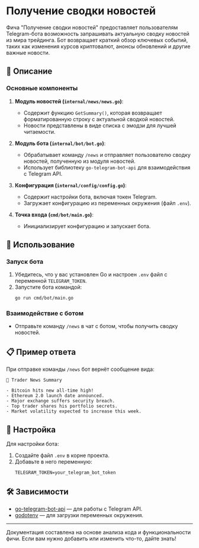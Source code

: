 # Получение сводки новостей

Фича "Получение сводки новостей" предоставляет пользователям Telegram-бота возможность запрашивать актуальную сводку новостей из мира трейдинга. Бот возвращает краткий обзор ключевых событий, таких как изменения курсов криптовалют, анонсы обновлений и другие важные новости.

## 📌 Описание

### Основные компоненты
1. **Модуль новостей (`internal/news/news.go`)**:
   - Содержит функцию `GetSummary()`, которая возвращает форматированную строку с актуальной сводкой новостей.
   - Новости представлены в виде списка с эмодзи для лучшей читаемости.

2. **Модуль бота (`internal/bot/bot.go`)**:
   - Обрабатывает команду `/news` и отправляет пользователю сводку новостей, полученную из модуля новостей.
   - Использует библиотеку `go-telegram-bot-api` для взаимодействия с Telegram API.

3. **Конфигурация (`internal/config/config.go`)**:
   - Содержит настройки бота, включая токен Telegram.
   - Загружает конфигурацию из переменных окружения (файл `.env`).

4. **Точка входа (`cmd/bot/main.go`)**:
   - Инициализирует конфигурацию и запускает бота.

## 🚀 Использование

### Запуск бота
1. Убедитесь, что у вас установлен Go и настроен `.env` файл с переменной `TELEGRAM_TOKEN`.
2. Запустите бота командой:
   ```bash
   go run cmd/bot/main.go
   ```

### Взаимодействие с ботом
- Отправьте команду `/news` в чат с ботом, чтобы получить сводку новостей.

## 📋 Пример ответа
При отправке команды `/news` бот вернёт сообщение вида:
```
📰 Trader News Summary

- Bitcoin hits new all-time high!
- Ethereum 2.0 launch date announced.
- Major exchange suffers security breach.
- Top trader shares his portfolio secrets.
- Market volatility expected to increase this week.
```

## 🔧 Настройка
Для настройки бота:
1. Создайте файл `.env` в корне проекта.
2. Добавьте в него переменную:
   ```env
   TELEGRAM_TOKEN=your_telegram_bot_token
   ```

## 🛠️ Зависимости
- [go-telegram-bot-api](https://github.com/go-telegram-bot-api/telegram-bot-api) — для работы с Telegram API.
- [godotenv](https://github.com/joho/godotenv) — для загрузки переменных окружения.

---

Документация составлена на основе анализа кода и функциональности фичи. Если вам нужно добавить или изменить что-то, дайте знать!